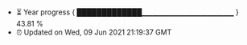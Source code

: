 - ⏳ Year progress { █████████████▁▁▁▁▁▁▁▁▁▁▁▁▁▁▁▁▁ } 43.81 %
- ⏰ Updated on Wed, 09 Jun 2021 21:19:37 GMT

